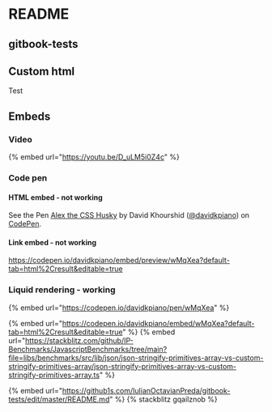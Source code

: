 # README

## gitbook-tests

## Custom html

Test

## Embeds

### Video

{% embed url="https://youtu.be/D_uLM5i0Z4c" %}

### Code pen

#### HTML embed - not working

See the Pen [Alex the CSS Husky](https://codepen.io/davidkpiano/pen/wMqXea) by David Khourshid ([@davidkpiano](https://codepen.io/davidkpiano)) on [CodePen](https://codepen.io).


#### Link embed - not working

https://codepen.io/davidkpiano/embed/preview/wMqXea?default-tab=html%2Cresult&editable=true

### Liquid rendering - working
{% embed url="https://codepen.io/davidkpiano/pen/wMqXea" %}


{% embed url="https://codepen.io/davidkpiano/embed/wMqXea?default-tab=html%2Cresult&editable=true" %}
{% embed url="https://stackblitz.com/github/IP-Benchmarks/JavascriptBenchmarks/tree/main?file=libs/benchmarks/src/lib/json/json-stringify-primitives-array-vs-custom-stringify-primitives-array/json-stringify-primitives-array-vs-custom-stringify-primitives-array.ts" %}

{% embed url="https://github1s.com/IulianOctavianPreda/gitbook-tests/edit/master/README.md" %}
{% stackblitz gqailznob %}

